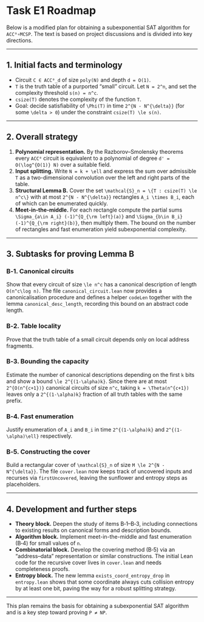 # Task E1 Roadmap

Below is a modified plan for obtaining a subexponential SAT algorithm for `ACC⁰∘MCSP`. The text is based on project discussions and is divided into key directions.

---

## 1. Initial facts and terminology

* Circuit `C ∈ ACC⁰_d` of size `poly(N)` and depth `d = O(1)`.
* `T` is the truth table of a purported “small” circuit. Let `N = 2^n`, and set the complexity threshold `s(n) = n^c`.
* `csize(T)` denotes the complexity of the function `T`.
* Goal: decide satisfiability of `\Phi(T)` in time `2^{N - N^{\delta}}` (for some `\delta > 0`) under the constraint `csize(T) \le s(n)`.

---

## 2. Overall strategy

1. **Polynomial representation.** By the Razborov–Smolensky theorems every `ACC⁰` circuit is equivalent to a polynomial of degree `d' = O(\log^{O(1)} N)` over a suitable field.
2. **Input splitting.** Write `N = k + \ell` and express the sum over admissible `T` as a two-dimensional convolution over the left and right parts of the table.
3. **Structural Lemma B.** Cover the set `\mathcal{S}_n = \{T : csize(T) \le n^c\}` with at most `2^{N - N^{\delta}}` rectangles `A_i \times B_i`, each of which can be enumerated quickly.
4. **Meet-in-the-middle.** For each rectangle compute the partial sums `\Sigma_{a\in A_i} (-1)^{Q_{\rm left}(a)}` and `\Sigma_{b\in B_i} (-1)^{Q_{\rm right}(b)}`, then multiply them. The bound on the number of rectangles and fast enumeration yield subexponential complexity.

---

## 3. Subtasks for proving Lemma B

### B‑1. Canonical circuits
Show that every circuit of size `\le n^c` has a canonical description of length `O(n^c\log n)`.  The file `canonical_circuit.lean` now provides a canonicalisation procedure and defines a helper `codeLen` together with the lemma `canonical_desc_length`, recording this bound on an abstract code length.

### B‑2. Table locality
Prove that the truth table of a small circuit depends only on local address fragments.

### B‑3. Bounding the capacity
Estimate the number of canonical descriptions depending on the first `k` bits and show a bound `\le 2^{(1-\alpha)k}`.  Since there are at most `2^{O(n^{c+1})}` canonical circuits of size `n^c`, taking `k = \Theta(n^{c+1})` leaves only a `2^{(1-\alpha)k}` fraction of all truth tables with the same prefix.

### B‑4. Fast enumeration
Justify enumeration of `A_i` and `B_i` in time `2^{(1-\alpha)k}` and `2^{(1-\alpha)\ell}` respectively.

### B‑5. Constructing the cover
Build a rectangular cover of `\mathcal{S}_n` of size `M \le 2^{N - N^{\delta}}`.
The file `cover.lean` now keeps track of uncovered inputs and recurses via
`firstUncovered`, leaving the sunflower and entropy steps as placeholders.

---

## 4. Development and further steps

* **Theory block.** Deepen the study of items B‑1–B‑3, including connections to existing results on canonical forms and description bounds.
* **Algorithm block.** Implement meet-in-the-middle and fast enumeration (B‑4) for small values of `n`.
* **Combinatorial block.** Develop the covering method (B‑5) via an “address–data” representation or similar constructions.
  The initial Lean code for the recursive cover lives in `cover.lean` and needs
  completeness proofs.
* **Entropy block.**  The new lemma `exists_coord_entropy_drop` in `entropy.lean`
  shows that some coordinate always cuts collision entropy by at least one bit,
  paving the way for a robust splitting strategy.

---

This plan remains the basis for obtaining a subexponential SAT algorithm and is a key step toward proving `P ≠ NP`.
